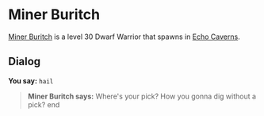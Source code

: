 # Miner Buritch



[Miner Buritch](/npc/153067) is a level 30 Dwarf Warrior that spawns in [Echo Caverns](/zone/153).



## Dialog

**You say:** `hail`



>**Miner Buritch says:** Where's your pick?  How you gonna dig without a pick?
end
